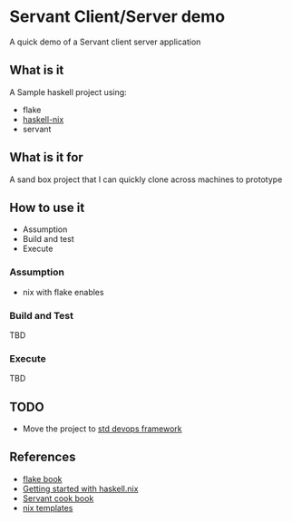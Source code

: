 # Servant Client/Server demo
A quick demo of a Servant client server application

## What is it
A Sample haskell project using:
- flake
- [haskell-nix](https://github.com/input-output-hk/haskell.nix/blob/master/README.md)
- servant

## What is it for

A sand box project that I can quickly clone across machines to prototype

## How to use it
- Assumption
- Build and test
- Execute

### Assumption
- nix  with flake enables

### Build and Test
TBD


### Execute
TBD


## TODO
- Move the project to [std devops framework](https://github.com/divnix/std)

## References
- [flake book](https://nixos.org/manual/nix/stable/command-ref/new-cli/nix3-flake.html)
- [Getting started with haskell.nix](https://input-output-hk.github.io/haskell.nix/tutorials/getting-started)
- [Servant cook book](https://docs.servant.dev/en/stable/cookbook/index.html)
- [nix templates](https://github.com/NixOS/templates)
